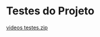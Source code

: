 # Testes do Projeto

[videos testes.zip](https://github.com/user-attachments/files/20906478/videos.testes.zip)



